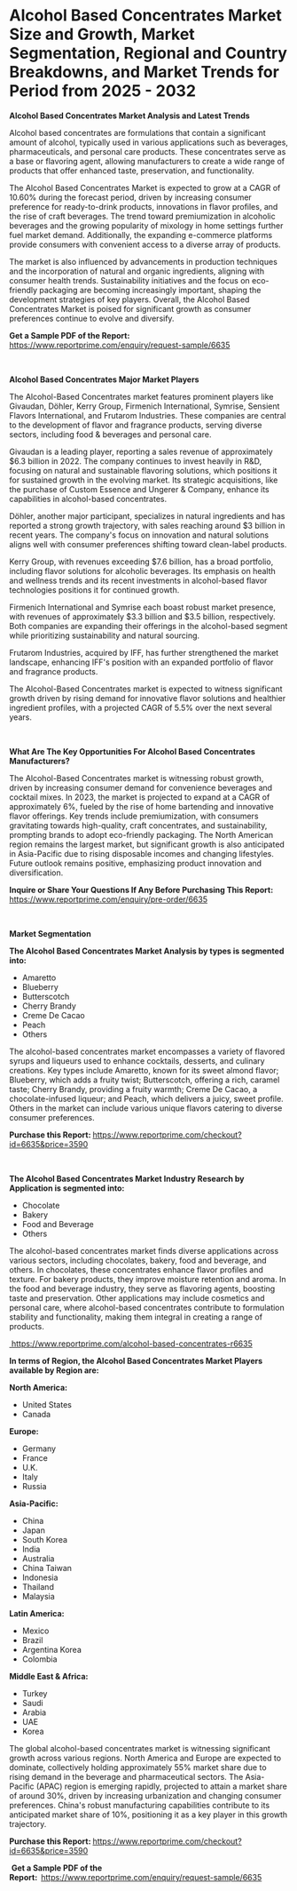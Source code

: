 <p><h1>Alcohol Based Concentrates Market Size and Growth, Market Segmentation, Regional and Country Breakdowns, and Market Trends for Period from 2025 -  2032</h1></p><p><strong>Alcohol Based Concentrates Market Analysis and Latest Trends</strong></p>
<p><p>Alcohol based concentrates are formulations that contain a significant amount of alcohol, typically used in various applications such as beverages, pharmaceuticals, and personal care products. These concentrates serve as a base or flavoring agent, allowing manufacturers to create a wide range of products that offer enhanced taste, preservation, and functionality.</p><p>The Alcohol Based Concentrates Market is expected to grow at a CAGR of 10.60% during the forecast period, driven by increasing consumer preference for ready-to-drink products, innovations in flavor profiles, and the rise of craft beverages. The trend toward premiumization in alcoholic beverages and the growing popularity of mixology in home settings further fuel market demand. Additionally, the expanding e-commerce platforms provide consumers with convenient access to a diverse array of products.</p><p>The market is also influenced by advancements in production techniques and the incorporation of natural and organic ingredients, aligning with consumer health trends. Sustainability initiatives and the focus on eco-friendly packaging are becoming increasingly important, shaping the development strategies of key players. Overall, the Alcohol Based Concentrates Market is poised for significant growth as consumer preferences continue to evolve and diversify.</p></p>
<p><strong>Get a Sample PDF of the Report:&nbsp;</strong> <a href="https://www.reportprime.com/enquiry/request-sample/6635?utm_campaign=4557&utm_medium=2&utm_source=Github&utm_content=ia&utm_term=16052025&utm_id=alcohol-based-concentrates">https://www.reportprime.com/enquiry/request-sample/6635</a></p>
<p>&nbsp;</p>
<p><strong>Alcohol Based Concentrates Major Market Players</strong></p>
<p><p>The Alcohol-Based Concentrates market features prominent players like Givaudan, Döhler, Kerry Group, Firmenich International, Symrise, Sensient Flavors International, and Frutarom Industries. These companies are central to the development of flavor and fragrance products, serving diverse sectors, including food & beverages and personal care.</p><p>Givaudan is a leading player, reporting a sales revenue of approximately $6.3 billion in 2022. The company continues to invest heavily in R&D, focusing on natural and sustainable flavoring solutions, which positions it for sustained growth in the evolving market. Its strategic acquisitions, like the purchase of Custom Essence and Ungerer & Company, enhance its capabilities in alcohol-based concentrates.</p><p>Döhler, another major participant, specializes in natural ingredients and has reported a strong growth trajectory, with sales reaching around $3 billion in recent years. The company's focus on innovation and natural solutions aligns well with consumer preferences shifting toward clean-label products. </p><p>Kerry Group, with revenues exceeding $7.6 billion, has a broad portfolio, including flavor solutions for alcoholic beverages. Its emphasis on health and wellness trends and its recent investments in alcohol-based flavor technologies positions it for continued growth.</p><p>Firmenich International and Symrise each boast robust market presence, with revenues of approximately $3.3 billion and $3.5 billion, respectively. Both companies are expanding their offerings in the alcohol-based segment while prioritizing sustainability and natural sourcing.</p><p>Frutarom Industries, acquired by IFF, has further strengthened the market landscape, enhancing IFF's position with an expanded portfolio of flavor and fragrance products.</p><p>The Alcohol-Based Concentrates market is expected to witness significant growth driven by rising demand for innovative flavor solutions and healthier ingredient profiles, with a projected CAGR of 5.5% over the next several years.</p></p>
<p>&nbsp;</p>
<p><strong>What Are The Key Opportunities For Alcohol Based Concentrates Manufacturers?</strong></p>
<p><p>The Alcohol-Based Concentrates market is witnessing robust growth, driven by increasing consumer demand for convenience beverages and cocktail mixes. In 2023, the market is projected to expand at a CAGR of approximately 6%, fueled by the rise of home bartending and innovative flavor offerings. Key trends include premiumization, with consumers gravitating towards high-quality, craft concentrates, and sustainability, prompting brands to adopt eco-friendly packaging. The North American region remains the largest market, but significant growth is also anticipated in Asia-Pacific due to rising disposable incomes and changing lifestyles. Future outlook remains positive, emphasizing product innovation and diversification.</p></p>
<p><strong>Inquire or Share Your Questions If Any Before Purchasing This Report:</strong> <a href="https://www.reportprime.com/enquiry/pre-order/6635?utm_campaign=4557&utm_medium=2&utm_source=Github&utm_content=ia&utm_term=16052025&utm_id=alcohol-based-concentrates">https://www.reportprime.com/enquiry/pre-order/6635</a></p>
<p>&nbsp;</p>
<p><strong>Market Segmentation</strong></p>
<p><strong>The Alcohol Based Concentrates Market Analysis by types is segmented into:</strong></p>
<p><ul><li>Amaretto</li><li>Blueberry</li><li>Butterscotch</li><li>Cherry Brandy</li><li>Creme De Cacao</li><li>Peach</li><li>Others</li></ul></p>
<p><p>The alcohol-based concentrates market encompasses a variety of flavored syrups and liqueurs used to enhance cocktails, desserts, and culinary creations. Key types include Amaretto, known for its sweet almond flavor; Blueberry, which adds a fruity twist; Butterscotch, offering a rich, caramel taste; Cherry Brandy, providing a fruity warmth; Creme De Cacao, a chocolate-infused liqueur; and Peach, which delivers a juicy, sweet profile. Others in the market can include various unique flavors catering to diverse consumer preferences.</p></p>
<p><strong>Purchase this Report:&nbsp;</strong><a href="https://www.reportprime.com/checkout?id=6635&price=3590&utm_campaign=4557&utm_medium=2&utm_source=Github&utm_content=ia&utm_term=16052025&utm_id=alcohol-based-concentrates">https://www.reportprime.com/checkout?id=6635&price=3590</a></p>
<p>&nbsp;</p>
<p><strong>The Alcohol Based Concentrates Market Industry Research by Application is segmented into:</strong></p>
<p><ul><li>Chocolate</li><li>Bakery</li><li>Food and Beverage</li><li>Others</li></ul></p>
<p><p>The alcohol-based concentrates market finds diverse applications across various sectors, including chocolates, bakery, food and beverage, and others. In chocolates, these concentrates enhance flavor profiles and texture. For bakery products, they improve moisture retention and aroma. In the food and beverage industry, they serve as flavoring agents, boosting taste and preservation. Other applications may include cosmetics and personal care, where alcohol-based concentrates contribute to formulation stability and functionality, making them integral in creating a range of products.</p></p>
<p><a href="https://www.reportprime.com/alcohol-based-concentrates-r6635?utm_campaign=4557&utm_medium=2&utm_source=Github&utm_content=ia&utm_term=16052025&utm_id=alcohol-based-concentrates">&nbsp;https://www.reportprime.com/alcohol-based-concentrates-r6635</a></p>
<p><strong>In terms of Region, the Alcohol Based Concentrates Market Players available by Region are:</strong></p>
<p>
    <p> <strong> North America: </strong>
        <ul>
            <li>United States</li>
            <li>Canada</li>
        </ul>
        </p> 
    <p> <strong> Europe: </strong>
        <ul>
            <li>Germany</li>
            <li>France</li>
            <li>U.K.</li>
            <li>Italy</li>
            <li>Russia</li>
        </ul>
        </p> 
    <p> <strong> Asia-Pacific: </strong>
        <ul>
            <li>China</li>
            <li>Japan</li>
            <li>South Korea</li>
            <li>India</li>
            <li>Australia</li>
            <li>China Taiwan</li>
            <li>Indonesia</li>
            <li>Thailand</li>
            <li>Malaysia</li>
        </ul>
        </p> 
    <p> <strong> Latin America: </strong>
        <ul>
            <li>Mexico</li>
            <li>Brazil</li>
            <li>Argentina Korea</li>
            <li>Colombia</li>
        </ul>
        </p> 
    <p> <strong> Middle East & Africa: </strong>
        <ul>
            <li>Turkey</li>
            <li>Saudi</li>
            <li>Arabia</li>
            <li>UAE</li>
            <li>Korea</li>
        </ul>
    </p>
    </p>
<p><p>The global alcohol-based concentrates market is witnessing significant growth across various regions. North America and Europe are expected to dominate, collectively holding approximately 55% market share due to rising demand in the beverage and pharmaceutical sectors. The Asia-Pacific (APAC) region is emerging rapidly, projected to attain a market share of around 30%, driven by increasing urbanization and changing consumer preferences. China's robust manufacturing capabilities contribute to its anticipated market share of 10%, positioning it as a key player in this growth trajectory.</p></p>
<p><strong>Purchase this Report: </strong><a href="https://www.reportprime.com/checkout?id=6635&price=3590&utm_campaign=4557&utm_medium=2&utm_source=Github&utm_content=ia&utm_term=16052025&utm_id=alcohol-based-concentrates">https://www.reportprime.com/checkout?id=6635&price=3590</a></p>
<p>&nbsp;<strong>Get a Sample PDF of the Report:&nbsp;&nbsp;</strong><a href="https://www.reportprime.com/enquiry/request-sample/6635?utm_campaign=4557&utm_medium=2&utm_source=Github&utm_content=ia&utm_term=16052025&utm_id=alcohol-based-concentrates">https://www.reportprime.com/enquiry/request-sample/6635</a></p>
<p><strong></strong></p>
<p><p></p><p></p><p></p></p>